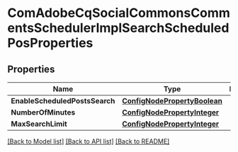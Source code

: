 # ComAdobeCqSocialCommonsCommentsSchedulerImplSearchScheduledPosProperties

## Properties
Name | Type | Description | Notes
------------ | ------------- | ------------- | -------------
**EnableScheduledPostsSearch** | [**ConfigNodePropertyBoolean**](configNodePropertyBoolean.md) |  | [optional] 
**NumberOfMinutes** | [**ConfigNodePropertyInteger**](configNodePropertyInteger.md) |  | [optional] 
**MaxSearchLimit** | [**ConfigNodePropertyInteger**](configNodePropertyInteger.md) |  | [optional] 

[[Back to Model list]](../README.md#documentation-for-models) [[Back to API list]](../README.md#documentation-for-api-endpoints) [[Back to README]](../README.md)


